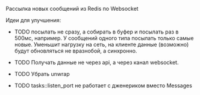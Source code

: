 Рассылка новых сообщений из Redis по Websocket

Идеи для улучшения:

- TODO посылать не сразу, а собирать в буфер и посылать раз в 500мс, например.
  У сообщений одного типа посылать только самые новые. Уменьшит нагрузку на сеть,
  на клиенте данные (возможно) будут обновляться не вразнобой, а синхронно.

- TODO Получать данные не через api, а через канал websocket.

- TODO Убрать unwrap

- TODO tasks::listen_port не работает с дженериком вместо Messages
